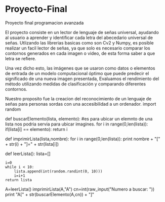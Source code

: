 # Proyecto-Final
Proyecto final programacion avanzada

El proyecto consiste en un lector de lenguaje de señas universal, ayudando al usuario a aprender y identificar cada letra del abecedario universal de señas. Utlizando las librerias basicas como son Cv2 y Numpy, es posible realizar un facil lector de señas, ya que solo es necesario comparar los contornos generados en cada imagen o video, de esta forma saber a que letra se refiere.

Una vez dicho esto, las imágenes que se usaron como datos o elementos de entrada de un modelo computacional óptimo que puede predecir el significado de una nueva imagen presentada, Evaluamos el rendimiento del método utilizando medidas de clasificación y comparando diferentes contornos.

Nuestro proposito fue la creacion del reconocimiento de un lenguaje de señas para personas sordas con una accesibilidad a un ordenador.
import random 
 
def buscarElemento(lista, elemento): #es para ubicar un elemnto de una lista nos podria servia para ubicar imagines. 
    for i in range(0,len(lista)):
        if(lista[i] == elemento):
            return i
 
def imprimirLista(lista,nombre):
    for i in range(0,len(lista)):
        print nombre + "[" + str(i) + "]=" + str(lista[i])
 
def leerLista():
    lista=[]
 
    i=0
    while i < 10:
        lista.append(int(random.randint(0, 10)))
        i=i+1
    return lista
 
A=leerLista()
imprimirLista(A,"A")
cn=int(raw_input("Numero a buscar: "))
print "A[" + str(buscarElemento(A,cn)) + "]"
